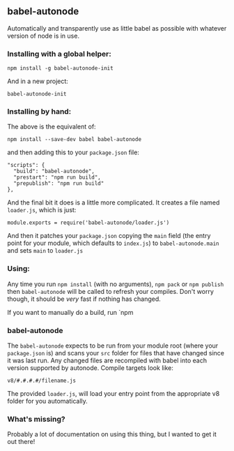 babel-autonode
--------------

Automatically and transparently use as little babel as possible with
whatever version of node is in use.

### Installing with a global helper:

```
npm install -g babel-autonode-init
```

And in a new project:

```
babel-autonode-init
```

### Installing by hand:

The above is the equivalent of:
```
npm install --save-dev babel babel-autonode
```
and then adding this to your `package.json` file:
```
"scripts": {
  "build": "babel-autonode",
  "prestart": "npm run build",
  "prepublish": "npm run build"
},
```

And the final bit it does is a little more complicated.  It creates a file
named `loader.js`, which is just:

```
module.exports = require('babel-autonode/loader.js')
```

And then it patches your `package.json` copying the `main` field (the entry
point for your module, which defaults to `index.js`) to
`babel-autonode.main` and sets `main` to `loader.js`

### Using:

Any time you run `npm install` (with no arguments), `npm pack` or `npm
publish` then `babel-autonode` will be called to refresh your compiles.
Don't worry though, it should be _very_ fast if nothing has changed.

If you want to manually do a build, run `npm

### babel-autonode

The `babel-autonode` expects to be run from your module root (where your
`package.json` is) and scans your `src` folder for files that have changed
since it was last run.  Any changed files are recompiled with babel into
each version supported by autonode.  Compile targets look like:

```
v8/#.#.#.#/filename.js
````

The provided `loader.js`, will load your entry point from the appropriate v8 folder
for you automatically.

### What's missing?

Probably a lot of documentation on using this thing, but I wanted to get it
out there!
